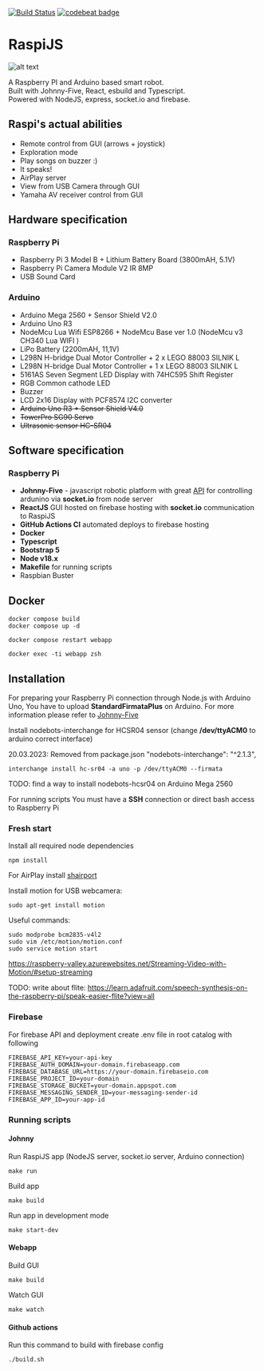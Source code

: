 [![Build Status](https://github.com/daymosik/raspi-js/workflows/build/badge.svg)](https://github.com/daymosik/raspi-js/actions?query=workflow%3Abuild)
[![codebeat badge](https://codebeat.co/badges/e6723bd6-9439-4147-bc3d-12e1baabb89b)](https://codebeat.co/projects/github-com-daymosik-raspi-js-master)

RaspiJS 
====

![alt text](https://raw.githubusercontent.com/daymosik/raspi-js/master/app/src/assets/images/logo-vertical.png)

A Raspberry PI and Arduino based smart robot.  
Built with Johnny-Five, React, esbuild and Typescript.  
Powered with NodeJS, express, socket.io and firebase.  

## Raspi's actual abilities ##

* Remote control from GUI (arrows + joystick)
* Exploration mode
* Play songs on buzzer :)
* It speaks!
* AirPlay server
* View from USB Camera through GUI
* Yamaha AV receiver control from GUI

## Hardware specification ##

### Raspberry Pi ###

* Raspberry Pi 3 Model B + Lithium Battery Board (3800mAH, 5.1V)
* Raspberry Pi Camera Module V2 IR 8MP
* USB Sound Card

### Arduino ###

* Arduino Mega 2560 + Sensor Shield V2.0
* Arduino Uno R3
* NodeMcu Lua Wifi ESP8266 + NodeMcu Base ver 1.0 (NodeMcu v3 CH340 Lua WIFI )
* LiPo Battery (2200mAH, 11,1V)
* L298N H-bridge Dual Motor Controller + 2 x LEGO 88003 SILNIK L
* L298N H-bridge Dual Motor Controller + 1 x LEGO 88003 SILNIK L
* 5161AS Seven Segment LED Display with 74HC595 Shift Register
* RGB Common cathode LED
* Buzzer
* LCD 2x16 Display with PCF8574 I2C converter
* ~~Arduino Uno R3 + Sensor Shield V4.0~~
* ~~TowerPro SG90 Servo~~
* ~~Ultrasonic sensor HC-SR04~~

## Software specification ##

### Raspberry Pi ###

* **Johnny-Five** - javascript robotic platform with great [API](http://johnny-five.io/api/) for controlling ardunino via **socket.io** from node server
* **ReactJS** GUI hosted on firebase hosting with **socket.io** communication to RaspiJS 
* **GitHub Actions CI** automated deploys to firebase hosting
* **Docker**
* **Typescript**
* **Bootstrap 5**
* **Node v18.x**
* **Makefile** for running scripts
* Raspbian Buster

## Docker ##

```
docker compose build
docker compose up -d

docker compose restart webapp

docker exec -ti webapp zsh
```


## Installation ##

For preparing your Raspberry Pi connection through Node.js with Arduino Uno, You have to upload **StandardFirmataPlus** on Arduino. For more information please refer to [Johnny-Five](http://johnny-five.io)

Install nodebots-interchange for HCSR04 sensor (change **/dev/ttyACM0** to arduino correct interface)

20.03.2023: Removed from package.json "nodebots-interchange": "^2.1.3",
```
interchange install hc-sr04 -a uno -p /dev/ttyACM0 --firmata
```
TODO: find a way to install nodebots-hcsr04 on Arduino Mega 2560

For running scripts You must have a **SSH** connection or direct bash access to Raspberry Pi  

### Fresh start ###

Install all required node dependencies 
```
npm install
```

For AirPlay install [shairport](https://github.com/abrasive/shairport)

Install motion for USB webcamera:
```
sudo apt-get install motion
```

Useful commands:
```
sudo modprobe bcm2835-v4l2
sudo vim /etc/motion/motion.conf
sudo service motion start
```

https://raspberry-valley.azurewebsites.net/Streaming-Video-with-Motion/#setup-streaming

TODO: write about flite: https://learn.adafruit.com/speech-synthesis-on-the-raspberry-pi/speak-easier-flite?view=all

### Firebase ###

For firebase API and deployment create .env file in root catalog with following

```
FIREBASE_API_KEY=your-api-key
FIREBASE_AUTH_DOMAIN=your-domain.firebaseapp.com
FIREBASE_DATABASE_URL=https://your-domain.firebaseio.com
FIREBASE_PROJECT_ID=your-domain
FIREBASE_STORAGE_BUCKET=your-domain.appspot.com
FIREBASE_MESSAGING_SENDER_ID=your-messaging-sender-id
FIREBASE_APP_ID=your-app-id
```

### Running scripts ###

#### Johnny ####

Run RaspiJS app
(NodeJS server, socket.io server, Arduino connection)
```
make run
```

Build app
```
make build
```

Run app in development mode
```
make start-dev
```

#### Webapp ####

Build GUI
```
make build
```

Watch GUI
```
make watch
```

#### Github actions ####

Run this command to build with firebase config
```
./build.sh
```
